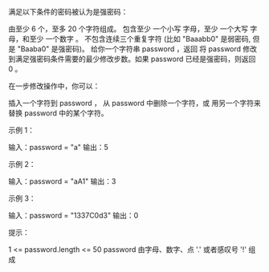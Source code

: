 满足以下条件的密码被认为是强密码：

由至少 6 个，至多 20 个字符组成。
包含至少 一个小写 字母，至少 一个大写 字母，和至少 一个数字 。
不包含连续三个重复字符 (比如 "Baaabb0" 是弱密码, 但是 "Baaba0" 是强密码)。
给你一个字符串 password ，返回 将 password 修改到满足强密码条件需要的最少修改步数。如果 password 已经是强密码，则返回 0 。

在一步修改操作中，你可以：

插入一个字符到 password ，
从 password 中删除一个字符，或
用另一个字符来替换 password 中的某个字符。

示例 1：

输入：password = "a"
输出：5

示例 2：

输入：password = "aA1"
输出：3

示例 3：

输入：password = "1337C0d3"
输出：0

提示：

1 <= password.length <= 50
password 由字母、数字、点 '.' 或者感叹号 '!' 组成
